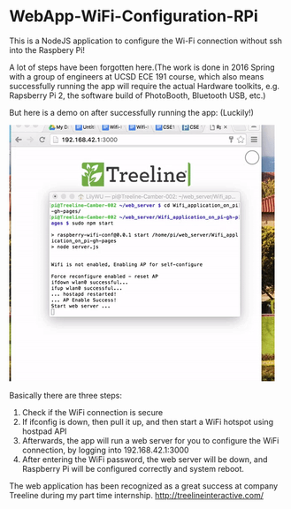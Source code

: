 # WebApp-WiFi-Configuration-RPi
This is a NodeJS application to configure the Wi-Fi connection without ssh into the Raspbery Pi!

A lot of steps have been forgotten here.(The work is done in 2016 Spring with a group of engineers at UCSD ECE 191 course, which also means successfully running the app will require the actual Hardware toolkits, e.g. Rapsberry Pi 2, the software build of PhotoBooth, Bluetooth USB, etc.)

But here is a demo on after successfully running the app: (Luckily!)

![Alt Text](https://github.com/LarahT1W/WebApp-WiFi-Configuration-RPi/blob/master/Done!!!.gif)

Basically there are three steps:
1. Check if the WiFi connection is secure
2. If ifconfig is down, then pull it up, and then start a WiFi hotspot using hostpad API
3. Afterwards, the app will run a web server for you to configure the WiFi connection, by logging into 192.168.42.1:3000
4. After entering the WiFi password, the web server will be down, and Raspberry Pi will be configured correctly and system reboot.

The web application has been recognized as a great success at company Treeline during my part time internship. http://treelineinteractive.com/
